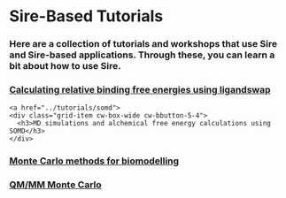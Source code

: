 <div class="grid">
  <div class="grid-item cw-box-wide cw-btext-1-8">
    <h1>Sire-Based Tutorials</h1>
  </div>

  <div class="grid-item cw-box-tall cw-btext-2">
    <h3>
      Here are a collection of tutorials and workshops that
      use Sire and Sire-based applications. Through these, you
      can learn a bit about how to use Sire.  
   </h3>
  </div>

  <a href="../tutorials/ligandswap">
    <div class="grid-item cw-box-tall cw-bbutton-4-12">
      <h3>Calculating relative binding free energies using ligandswap</h3>
    </div>
  </a>
  
    <a href="../tutorials/somd">
    <div class="grid-item cw-box-wide cw-bbutton-5-4">
      <h3>MD simulations and alchemical free energy calculations using SOMD</h3>
    </div>
  </a>

  <a href="http://chryswoods.com/intro_to_mc/part2">
    <div class="grid-item cw-box-wide cw-bbutton-9-3">
     <h3>Monte Carlo methods for biomodelling</h3>
    </div>
  </a>

  <a href="http://chryswoods.com/embo2014/Practical.html">
    <div class="grid-item cw-box cw-bbutton-8-1">
      <h3>QM/MM Monte Carlo</h3>
    </div>
  </a>

</div>
